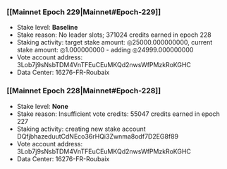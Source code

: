 ### [[Mainnet Epoch 229|Mainnet#Epoch-229]]
* Stake level: **Baseline**
* Stake reason: No leader slots; 371024 credits earned in epoch 228
* Staking activity: target stake amount: ◎25000.000000000, current stake amount: ◎1.000000000 - adding ◎24999.000000000
* Vote account address: 3Lob7j9sNsbTDM4VnTFEuCEuMKQd2nwsWfPMzkRoKGHC
* Data Center: 16276-FR-Roubaix
### [[Mainnet Epoch 228|Mainnet#Epoch-228]]
* Stake level: **None**
* Stake reason: Insufficient vote credits: 55047 credits earned in epoch 227
* Staking activity: creating new stake account DQfjbhazeduutCdNEco36rHQi3Zwnma8odf7D2EG8f89
* Vote account address: 3Lob7j9sNsbTDM4VnTFEuCEuMKQd2nwsWfPMzkRoKGHC
* Data Center: 16276-FR-Roubaix